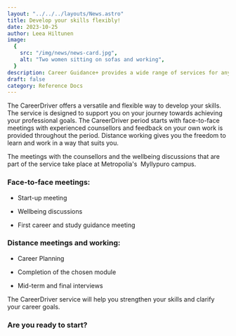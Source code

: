 ```yaml
---
layout: "../../../layouts/News.astro"
title: Develop your skills flexibly!
date: 2023-10-25
author: Leea Hiltunen
image:
  {
    src: "/img/news/news-card.jpg",
    alt: "Two women sitting on sofas and working",
  }
description: Career Guidance+ provides a wide range of services for anyone who wants help in planning their education or career path.
draft: false
category: Reference Docs
---
```


The CareerDriver offers a versatile and flexible way to develop your skills. The service is designed to support you on your journey towards achieving your professional goals. The CareerDriver period starts with face-to-face meetings with experienced counsellors and feedback on your own work is provided throughout the period. Distance working gives you the freedom to learn and work in a way that suits you.

The meetings with the counsellors and the wellbeing discussions that are part of the service take place at Metropolia's  Myllypuro campus.

### Face-to-face meetings:

- Start-up meeting

- Wellbeing discussions

- First career and study guidance meeting

### Distance meetings and working:

- Career Planning

- Completion of the chosen module

- Mid-term and final interviews

The CareerDriver service will help you strengthen your skills and clarify your career goals.

### Are you ready to start?
